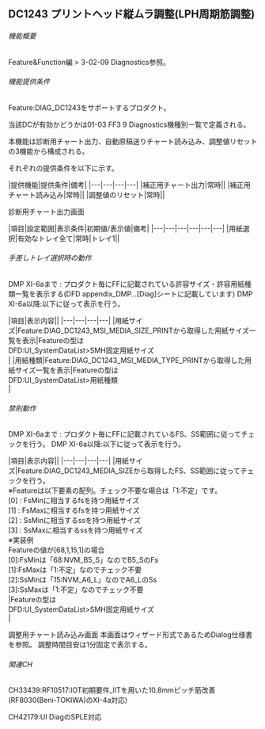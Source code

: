 ## DC1243 プリントヘッド縦ムラ調整(LPH周期筋調整) 

###### 機能概要

Feature&Function編 > 3-02-09 Diagnostics参照。

###### 機能提供条件

Feature:DIAG\_DC1243をサポートするプロダクト。

当該DCが有効かどうかは01-03 FF3 9 Diagnostics機種別一覧で定義される。

本機能は診断用チャート出力、自動原稿送りチャート読み込み、調整値リセットの3機能から構成される。

それぞれの提供条件を以下に示す。

|提供機能|提供条件|備考|
|---|---|---|---|
|補正用チャート出力|常時||
|補正用チャート読み込み|常時||
|調整値のリセット|常時||


診断用チャート出力画面

|項目|設定範囲|表示条件|初期値/表示値|備考|
|---|---|---|---|---|---|
|用紙選択|有効なトレイ全て|常時|トレイ1||

###### 手差しトレイ選択時の動作
DMP XI-6aまで :
プロダクト毎にFFに記載されている許容サイズ・許容用紙種類一覧を表示する(DFD
appendix\_DMP…\[Diag\]シートに記載しています)
DMP XI-6a以降:以下に従って表示を行う。

|項目|表示内容||
|---|---|---|---|
|用紙サイズ|Feature:DIAG_DC1243_MSI_MEDIA_SIZE_PRINTから取得した用紙サイズ一覧を表示|Featureの型は<br/>DFD:UI_SystemDataList>SMH固定用紙サイズ<br/>|
|用紙種類|Feature:DIAG_DC1243_MSI_MEDIA_TYPE_PRINTから取得した用紙サイズ一覧を表示|Featureの型は<br/>DFD:UI_SystemDataList>用紙種類<br/>|

###### 禁則動作
DMP XI-6aまで :
プロダクト毎にFFに記載されているFS、SS範囲に従ってチェックを行う。
DMP XI-6a以降:以下に従って表示を行う。

|項目|表示内容||
|---|---|---|---|
|用紙サイズ|Feature:DIAG_DC1243_MEDIA_SIZEから取得したFS、SS範囲に従ってチェックを行う。<br/>※Featureは以下要素の配列。チェック不要な場合は「1:不定」です。<br/>[0] : FsMinに相当するfsを持つ用紙サイズ<br/>[1] : FsMaxに相当するfsを持つ用紙サイズ<br/>[2] : SsMinに相当するssを持つ用紙サイズ<br/>[3] : SsMaxに相当するssを持つ用紙サイズ<br/>※実装例<br/>Featureの値が[68,1,15,1]の場合<br/>[0]:FsMinは「68:NVM_B5_S」なのでB5_SのFs<br/>[1]:FsMaxは「1:不定」なのでチェック不要<br/>[2]:SsMinは「15:NVM_A6_L」なのでA6_LのSs<br/>[3]:SsMaxは「1:不定」なのでチェック不要<br/>|Featureの型は<br/>DFD:UI_SystemDataList>SMH固定用紙サイズ<br/>|

調整用チャート読み込み画面
本画面はウィザード形式であるためDialog仕様書を参照。
調整時間目安は1分固定で表示する。

###### 関連CH

CH33439:RF10517:<Beni-Green>IOT初期要件\_IITを用いた10.8mmピッチ筋改善(RF8030(Beni-TOKIWA)のXI-4a対応)

CH42179:UI DiagのSPLE対応